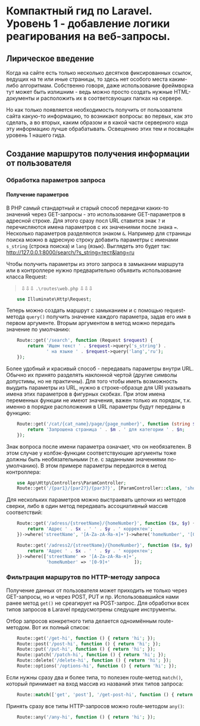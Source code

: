 # Компактный гид по Laravel. Уровень 1 - добавление логики реагирования на веб-запросы.

## Лирическое введение

Когда на сайте есть только несколько десятков фиксированных ссылок, ведущих на те или иные страницы, то здесь нет особого места каким-либо алгоритмам. Собственно говоря, даже использование фреймворка тут может быть излишним - ведь можно просто создать нужные HTML-документы и расположить их в соответсвующих папках на сервере.

Но как только появляется необходимость получить от пользователя сайта какую-то информацию, то возникают вопросы: во первых, как это сделать, а во вторых, каким образом и в какой части серверного кода эту информацию лучше обрабатывать. Освещению этих тем и посвящён уровень 1 нашего гида.

## Создание маршрутов получения информации от пользователя

### Обработка параметров запроса

#### Получение параметров

В PHP cамый стандартный и старый способ передачи каких-то значений через GET-запросы - это использование GET-параметров в адресной строке. Для этого сразу посл URL ставится знак `?` и перечисляются имена параметров с их значениями после знака `=`. Несколько параметров разделяются знаком `&`. Например для страницы поиска можно в адресную строку добавить параметры c именами `s_string` (строка поиска) и `lang` (язык). Выглядеть это будет так: http://127.0.0.1:8000/search/?s_string=тест&lang=ru

Чтобы получить параметры из этого запроса в замыкании маршрута или в контроллере нужно предварительно объявить использование класса Request:

>⇩⇩⇩ `.\routes\web.php` ⇩⇩⇩

```php
	use Illuminate\Http\Request;
```

Теперь можно создать маршрут с замыканием и с помощью request-метода `query()` получить значение каждого параметра, задав его имя в первом аргументе. Вторым аргументом в метод можно передать значение по умолчанию:

```php
    Route::get('/search', function (Request $request) {
        return 'Ищем текст ' . $request->query('s_string') . 
               ' на языке ' . $request->query('lang','ru'); 
    });
```

Более удобный и красивый способ - передавать параметры внутри URL. Обычно их принято разделять наклонной чертой (другие символы допустимы, но не практичны). Для того чтобы иметь возможность выудить параметры из URL, нужно в строке-образце для URI указывать имена этих параметров в фигурных скобках.  При этом имена переменных функции не имеют значения, важен только их порядок, т.к. именно в порядке расположения в URL параметры будут переданы в функцию:

```php
    Route::get('/cat/{cat_name}/page/{page_number}', function (string $n, $m) {
        return 'Запрошена страница ' . $m . ' для категории ' . $n;
    });
```

Знак вопроса после имени параметра означает, что он необязателен. В этом случае у колбэк-функции соответствующие аргументы тоже должны быть  необязательными (т.е. с заданными значениями по-умолчанию). В этом примере параметры передаются в метод контроллера:

```php
	use App\Http\Controllers\ParamController; 
	Route::get('/{par1}/{par2?}/{par3?}', [ParamController::class, 'showParams']);
```

Для нескольких параметров можно выстраивать цепочки из методов сверки, либо в один метод передавать ассоциативный массив соответствий:

```php
    Route::get('/adress/{streetName}/{homeNumber}', function ($x, $y) {
        return 'Адрес ' . $x . ' ' . $y . ' корректен';
    })->where('streetName', '[A-Za-zА-Яа-я]+')->where('homeNumber', '[0-9]+');

	Route::get('/adress2/{streetName}/{homeNumber}', function ($x, $y) {
        return 'Адрес ' . $x . ' ' . $y . ' корректен';
    })->where(['streetName' => '[A-Za-zА-Яа-я]+', 
               'homeNumber' => '[0-9]+'         ]);
```

### Фильтрация маршрутов по HTTP-методу запроса

Получение данных от пользователя может приходить не только через GET-запросы, но и через POST, PUT и пр. Использовавшийся нами ранее метод `get()` не среагирует на POST-запрос. Для обработки всех типов запросов в Laravel предусмотрены следущие инструменты.

Отбор запросов конкретного типа делается одноимённым route-методом. Вот их полный список:

```php
    Route::get('/get-hi', function () { return 'hi'; });
    Route::post('/post-hi', function () { return 'hi'; });
    Route::put('/put-hi', function () { return 'hi'; });
    Route::patch('/patch-hi', function () { return 'hi'; });
    Route::delete('/delete-hi', function () { return 'hi'; });
    Route::options('/options-hi', function () { return 'hi'; });
```

Если нужны сразу два и более типа, то полезен route-метод `match()`,       который принимает на вход массив из названий этих типов запроса:

```php
	Route::match(['get', 'post'], '/get-post-hi', function () { return 'hi'; });
```

Принять сразу все типы HTTP-запросов можно route-методом `any()`:

```php
	Route::any('/any-hi', function () { return 'hi'; });
```
